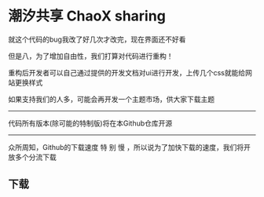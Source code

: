 # 潮汐共享 ChaoX sharing

就这个代码的bug我改了好几次才改完，现在界面还不好看

但是八，为了增加自由性，我们打算对代码进行重构！

重构后开发者可以自己通过提供的开发文档对ui进行开发，上传几个css就能给网站更换样式

如果支持我们的人多，可能会再开发一个主题市场，供大家下载主题

------

代码所有版本(除可能的特制版)将在本Github仓库开源

------

众所周知，Github的下载速度 特 别 慢 ，所以说为了加快下载的速度，我们将开放多个分流下载



## 下载

